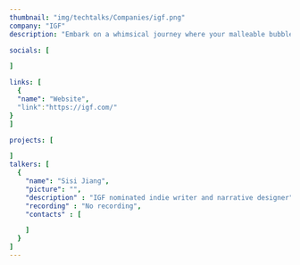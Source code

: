 ```yaml
---
thumbnail: "img/techtalks/Companies/igf.png"
company: "IGF"
description: "Embark on a whimsical journey where your malleable bubble gum avatar masters the art of transformation, morphing into various forms to navigate a world where the environment itself guides your path. Discover the enchanting mechanics of shape-shifting as you adapt to the ever-changing landscapes, turning each twist and turn into an adventure that tests the limits of your bubble-gummed ingenuity."

socials: [

]

links: [
  {
  "name": "Website",
  "link":"https://igf.com/"
}
]

projects: [

]
talkers: [
  {
    "name": "Sisi Jiang",
    "picture": "",
    "description" : "IGF nominated indie writer and narrative designer",
    "recording" : "No recording",
    "contacts" : [

    ]
  }
]
---
```

